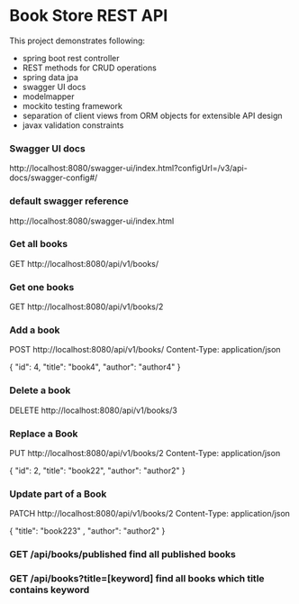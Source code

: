 # Book Store REST API

This project demonstrates following:

* spring boot rest controller
* REST methods for CRUD operations
* spring data jpa
* swagger UI docs
* modelmapper
* mockito testing framework
* separation of client views from ORM objects for extensible API design
* javax validation constraints

### Swagger UI docs
http://localhost:8080/swagger-ui/index.html?configUrl=/v3/api-docs/swagger-config#/

### default swagger reference
http://localhost:8080/swagger-ui/index.html

### Get all books
GET http://localhost:8080/api/v1/books/

### Get one books
GET http://localhost:8080/api/v1/books/2

### Add a book
POST http://localhost:8080/api/v1/books/
Content-Type: application/json

{
"id": 4,
"title": "book4",
"author": "author4"
}

### Delete a book
DELETE http://localhost:8080/api/v1/books/3

### Replace a Book
PUT http://localhost:8080/api/v1/books/2
Content-Type: application/json

{
"id": 2,
"title": "book22",
"author": "author2"
}

### Update part of a Book
PATCH http://localhost:8080/api/v1/books/2
Content-Type: application/json

{
"title": "book223" ,
"author": "author2"
}


### GET	/api/books/published	find all published books
### GET	/api/books?title=[keyword]	find all books which title contains keyword

